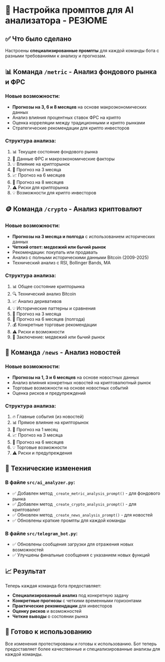 # 🎯 Настройка промптов для AI анализатора - РЕЗЮМЕ

## ✅ Что было сделано

Настроены **специализированные промпты** для каждой команды бота с разными требованиями к анализу и прогнозам.

## 📊 Команда `/metric` - Анализ фондового рынка и ФРС

### Новые возможности:
- **Прогнозы на 3, 6 и 8 месяцев** на основе макроэкономических данных
- Анализ влияния процентных ставок ФРС на крипто
- Оценка корреляции между традиционными и крипто рынками
- Стратегические рекомендации для крипто инвесторов

### Структура анализа:
1. 📊 Текущее состояние фондового рынка
2. 🏦 Данные ФРС и макроэкономические факторы  
3. 💡 Влияние на крипторынок
4. 🎯 Прогноз на 3 месяца
5. 📈 Прогноз на 6 месяцев
6. 🔮 Прогноз на 8 месяцев
7. ⚠️ Риски для крипторынка
8. 💡 Возможности для крипто инвесторов

## 🪙 Команда `/crypto` - Анализ криптовалют

### Новые возможности:
- **Прогнозы на 3 месяца и полгода** с использованием исторических данных
- **Четкий ответ: медвежий или бычий рынок**
- Рекомендации: покупать или продавать
- Анализ с полными историческими данными Bitcoin (2009-2025)
- Технический анализ с RSI, Bollinger Bands, MA

### Структура анализа:
1. 📊 Общее состояние крипторынка
2. 🔍 Технический анализ Bitcoin
3. 📈 Анализ деривативов
4. 💡 Исторические паттерны и сравнения
5. 🎯 Прогноз на 3 месяца
6. 🔮 Прогноз на 6 месяцев (полгода)
7. 💰 Конкретные торговые рекомендации
8. ⚠️ Риски и возможности
9. 🎯 Заключение: медвежий или бычий рынок

## 📰 Команда `/news` - Анализ новостей

### Новые возможности:
- **Прогнозы на 1, 3 и 6 месяцев** на основе новостных данных
- Анализ влияния конкретных новостей на криптовалютный рынок
- Торговые возможности на основе новостных событий
- Оценка рисков и предупреждений

### Структура анализа:
1. 🔥 Главные события (из новостей)
2. 📊 Прямое влияние на крипторынок
3. 🎯 Прогноз на 1 месяц
4. 📈 Прогноз на 3 месяца
5. 🔮 Прогноз на 6 месяцев
6. 💡 Торговые возможности
7. ⚠️ Риски и предупреждения

## 🔧 Технические изменения

### В файле `src/ai_analyzer.py`:
- ✅ Добавлен метод `_create_metric_analysis_prompt()` - для фондового рынка
- ✅ Добавлен метод `_create_crypto_analysis_prompt()` - для криптовалют  
- ✅ Обновлен метод `_create_news_analysis_prompt()` - для новостей
- ✅ Обновлены краткие промпты для каждой команды

### В файле `src/telegram_bot.py`:
- ✅ Обновлены сообщения загрузки для отражения новых возможностей
- ✅ Улучшены финальные сообщения с указанием новых функций

## 📈 Результат

Теперь каждая команда бота предоставляет:

- **Специализированный анализ** под конкретную задачу
- **Конкретные прогнозы** с четкими временными горизонтами
- **Практические рекомендации** для инвесторов
- **Оценку рисков** и возможностей
- **Четкие выводы** о состоянии рынка

## 🚀 Готово к использованию

Все изменения протестированы и готовы к использованию. Бот теперь предоставляет более качественные и специализированные анализы для каждой команды. 